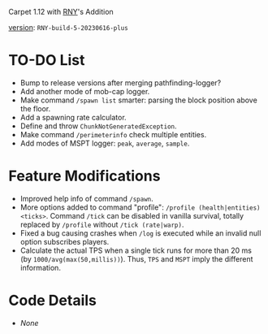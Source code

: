 Carpet 1.12 with [RNY](https://github.com/Rainyaphthyl)'s Addition

[version](src/carpet/CarpetSettings.java): `RNY-build-5-20230616-plus`

# TO-DO List

- Bump to release versions after merging pathfinding-logger?
- Add another mode of mob-cap logger.
- Make command `/spawn list` smarter: parsing the block position above the floor.
- Add a spawning rate calculator.
- Define and throw `ChunkNotGeneratedException`.
- Make command `/perimeterinfo` check multiple entities.
- Add modes of MSPT logger: `peak`, `average`, `sample`.

# Feature Modifications

- Improved help info of command `/spawn`.
- More options added to command "profile": `/profile (health|entities) <ticks>`. Command `/tick` can be disabled in vanilla survival, totally replaced by `/profile` without `/tick (rate|warp)`.
- Fixed a bug causing crashes when `/log` is executed while an invalid null option subscribes players.
- Calculate the actual TPS when a single tick runs for more than 20 ms (by `1000/avg(max(50,millis))`). Thus, `TPS` and `MSPT` imply the different information.

# Code Details

- *None*

